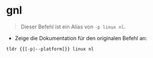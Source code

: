 # gnl

> Dieser Befehl ist ein Alias von `-p linux nl`.

- Zeige die Dokumentation für den originalen Befehl an:

`tldr {{[-p|--platform]}} linux nl`
